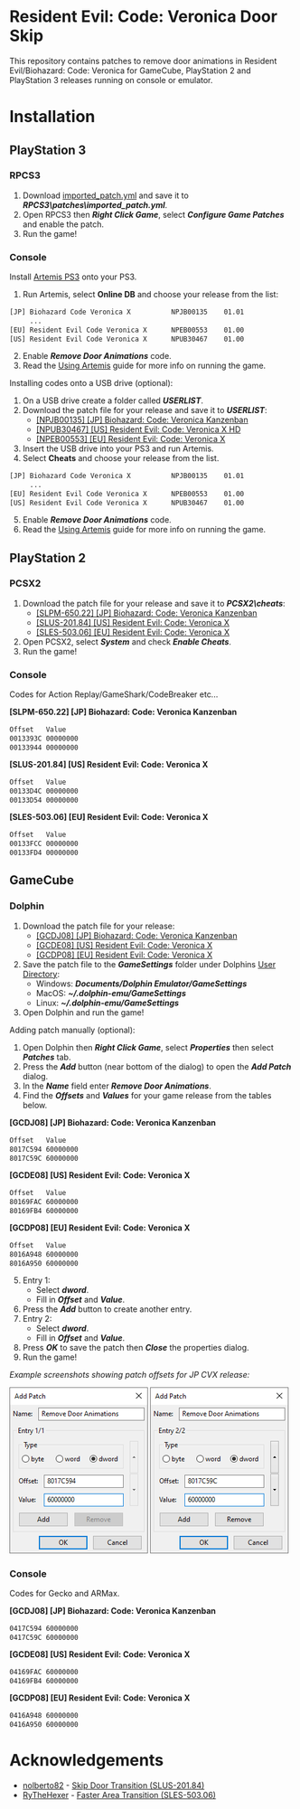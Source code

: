 # Resident Evil: Code: Veronica Door Skip

This repository contains patches to remove door animations in Resident Evil/Biohazard: Code: Veronica for GameCube, PlayStation 2 and PlayStation 3 releases running on console or emulator.

# Installation

## PlayStation 3

### RPCS3

1. Download [imported_patch.yml](RPCS3/imported_patch.yml) and save it to ***RPCS3\patches\imported_patch.yml***.
2. Open RPCS3 then ***Right Click Game***, select ***Configure Game Patches*** and enable the patch.
3. Run the game!

### Console

Install [Artemis PS3](http://artemis.psdev.tk/) onto your PS3.

1. Run Artemis, select **Online DB** and choose your release from the list:

```
[JP] Biohazard Code Veronica X          NPJB00135    01.01
     ...
[EU] Resident Evil Code Veronica X      NPEB00553    01.00
[US] Resident Evil Code Veronica X      NPUB30467    01.00
```

2. Enable ***Remove Door Animations*** code.
3. Read the [Using Artemis](http://artemis.psdev.tk/INSTALLATION.html#using-artemis) guide for more info on running the game.

Installing codes onto a USB drive (optional):

1. On a USB drive create a folder called ***USERLIST***.
2. Download the patch file for your release and save it to ***USERLIST***:
   - [[NPJB00135] [JP] Biohazard: Code: Veronica Kanzenban](NetCheat/Biohazard%20Code%20Veronica%20X%20NPJB00135%2001.01.ncl)
   - [[NPUB30467] [US] Resident Evil: Code: Veronica X HD](NetCheat/Resident%20Evil%20Code%20Veronica%20X%20NPUB30467%2001.00.ncl)
   - [[NPEB00553] [EU] Resident Evil: Code: Veronica X](NetCheat/Resident%20Evil%20Code%20Veronica%20X%20NPEB00553%2001.00.ncl)
3. Insert the USB drive into your PS3 and run Artemis.
4. Select **Cheats** and choose your release from the list.

```
[JP] Biohazard Code Veronica X          NPJB00135    01.01
     ...
[EU] Resident Evil Code Veronica X      NPEB00553    01.00
[US] Resident Evil Code Veronica X      NPUB30467    01.00
```

5. Enable ***Remove Door Animations*** code.
6. Read the [Using Artemis](http://artemis.psdev.tk/INSTALLATION.html#using-artemis) guide for more info on running the game.

## PlayStation 2

### PCSX2

1. Download the patch file for your release and save it to ***PCSX2\cheats***:
   - [[SLPM-650.22] [JP] Biohazard: Code: Veronica Kanzenban](PCSX2/d0cf2395.pnach)
   - [[SLUS-201.84] [US] Resident Evil: Code: Veronica X](PCSX2/24036809.pnach)
   - [[SLES-503.06] [EU] Resident Evil: Code: Veronica X](PCSX2/6ea9dda9.pnach)
2. Open PCSX2, select ***System*** and check ***Enable Cheats***.
3. Run the game!

### Console

Codes for Action Replay/GameShark/CodeBreaker etc...

**[SLPM-650.22] [JP] Biohazard: Code: Veronica Kanzenban**

```
Offset   Value
0013393C 00000000
00133944 00000000
```

**[SLUS-201.84] [US] Resident Evil: Code: Veronica X**

```
Offset   Value
00133D4C 00000000
00133D54 00000000
```

**[SLES-503.06] [EU] Resident Evil: Code: Veronica X**

```
Offset   Value
00133FCC 00000000
00133FD4 00000000
```

## GameCube

### Dolphin

1. Download the patch file for your release:
   - [[GCDJ08] [JP] Biohazard: Code: Veronica Kanzenban](Dolphin/GCDJ08.ini)
   - [[GCDE08] [US] Resident Evil: Code: Veronica X](Dolphin/GCDE08.ini)
   - [[GCDP08] [EU] Resident Evil: Code: Veronica X](Dolphin/GCDP08.ini)
2. Save the patch file to the ***GameSettings*** folder under Dolphins [User Directory](https://dolphin-emu.org/docs/guides/controlling-global-user-directory/):
   - Windows: ***Documents/Dolphin Emulator/GameSettings***
   - MacOS: ***~/.dolphin-emu/GameSettings***
   - Linux: ***~/.dolphin-emu/GameSettings***
3. Open Dolphin and run the game!

Adding patch manually (optional):

1. Open Dolphin then ***Right Click Game***, select ***Properties*** then select ***Patches*** tab.
2. Press the ***Add*** button (near bottom of the dialog) to open the ***Add Patch*** dialog.
3. In the ***Name*** field enter ***Remove Door Animations***.
4. Find the ***Offsets*** and ***Values*** for your game release from the tables below.

**[GCDJ08] [JP] Biohazard: Code: Veronica Kanzenban**

```
Offset   Value
8017C594 60000000
8017C59C 60000000
```

**[GCDE08] [US] Resident Evil: Code: Veronica X**

```
Offset   Value
80169FAC 60000000
80169FB4 60000000
```

**[GCDP08] [EU] Resident Evil: Code: Veronica X**

```
Offset   Value
8016A948 60000000
8016A950 60000000
```

5. Entry 1:
   - Select ***dword***.
   - Fill in ***Offset*** and ***Value***.
6. Press the ***Add*** button to create another entry.
7. Entry 2:
   - Select ***dword***.
   - Fill in ***Offset*** and ***Value***.
8. Press ***OK*** to save the patch then ***Close*** the properties dialog.
9. Run the game!

*Example screenshots showing patch offsets for JP CVX release:*

![Options for Remove Door Animations patch entry 1](_assets/dolphin_add_patch_entry_1.png "Options for Remove Door Animations patch entry 1")
![Options for Remove Door Animations patch entry 2](_assets/dolphin_add_patch_entry_2.png "Options for Remove Door Animations patch entry 2")

### Console

Codes for Gecko and ARMax.

**[GCDJ08] [JP] Biohazard: Code: Veronica Kanzenban**

```
0417C594 60000000
0417C59C 60000000
```

**[GCDE08] [US] Resident Evil: Code: Veronica X**

```
04169FAC 60000000
04169FB4 60000000
```

**[GCDP08] [EU] Resident Evil: Code: Veronica X**

```
0416A948 60000000
0416A950 60000000
```

# Acknowledgements

 - [nolberto82](https://gamehacking.org/vb/member/600-nolberto82) - [Skip Door Transition (SLUS-201.84)](https://gamehacking.org/vb/forum/video-game-hacking-and-development/hacker-threads/4554-nolberto82-codes/page264#post152904)
 - [RyTheHexer](https://gamehacking.org/vb/member/37426-rythehexer) - [Faster Area Transition (SLES-503.06)](https://gamehacking.org/vb/forum/video-game-hacking-and-development/hacker-threads/210219-rythehexer-s-ps2-mainly-pal-new-codes#post210387)
